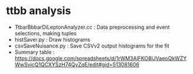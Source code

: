 
# ttbb analysis
 - TtbarBbbarDiLeptonAnalyzer.cc : Data preprocessing and event selections, making tuples
 - histSaver.py : Draw histograms
 - csvSaveNuisance.py : Save CSVv2 output histograms for the fit
 - Summary table : https://docs.google.com/spreadsheets/d/1rWM3AlFKO8IJVaeoQkWZYWwSvicQ1QCXYSzH74QyZqE/edit#gid=513081606


